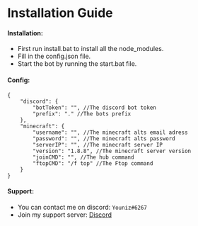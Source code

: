 # Installation Guide

#### Installation:
* First run install.bat to install all the node_modules.
* Fill in the config.json file.
* Start the bot by running the start.bat file.

#### Config:

```json5
{
    "discord": {
        "botToken": "", //The discord bot token
        "prefix": "." //The bots prefix
    },
    "minecraft": {
        "username": "", //The minecraft alts email adress
        "password": "", //The minecraft alts password
        "serverIP": "", //The minecraft server IP
        "version": "1.8.8", //The minecraft server version
        "joinCMD": "", //The hub command
        "ftopCMD": "/f top" //The Ftop command
    }
}
```
#### Support:
* You can contact me on discord: `Youniz#6267`
* Join my support server: [Discord](https://discord.gg/aSQsaB4t43)
